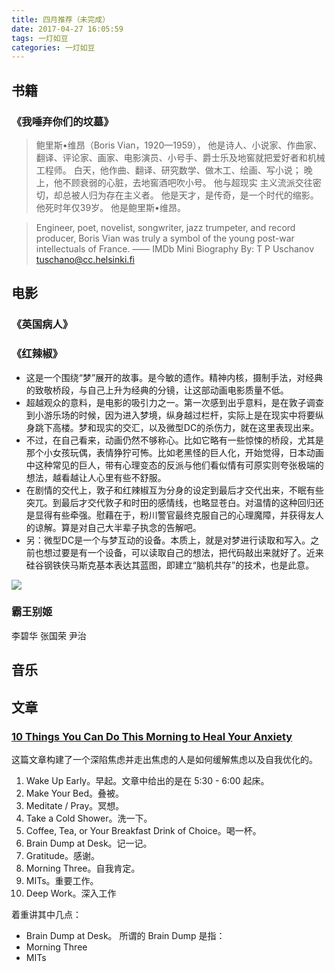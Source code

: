 ```yaml
---
title: 四月推荐（未完成）
date: 2017-04-27 16:05:59
tags: 一灯如豆
categories: 一灯如豆
---
```


## **书籍**
### 《我唾弃你们的坟墓》

> 鲍里斯•维昂（Boris Vian，1920—1959），
> 他是诗人、小说家、作曲家、翻译、评论家、画家、电影演员、小号手、爵士乐及地窖就把爱好者和机械工程师。
> 白天，他作曲、翻译、研究数学、做木工、绘画、写小说；
> 晚上，他不顾衰弱的心脏，去地窖酒吧吹小号。
> 他与超现实 主义流派交往密切，却总被人归为存在主义者。
> 他是天才，是传奇，是一个时代的缩影。
> 他死时年仅39岁。
> 他是鲍里斯•维昂。

> Engineer, poet, novelist, songwriter, jazz trumpeter, and record producer, Boris Vian was truly a symbol of the young post-war intellectuals of France.
> —— IMDb Mini Biography By: T P Uschanov <tuschano@cc.helsinki.fi>

## **电影**

### 《英国病人》

### 《红辣椒》

- 这是一个围绕“梦”展开的故事。是今敏的遗作。精神内核，摄制手法，对经典的致敬桥段，与自己上升为经典的分镜，让这部动画电影质量不低。
- 超越观众的意料，是电影的吸引力之一。第一次感到出乎意料，是在敦子调查到小游乐场的时候，因为进入梦境，纵身越过栏杆，实际上是在现实中将要纵身跳下高楼。梦和现实的交汇，以及微型DC的杀伤力，就在这里表现出来。
- 不过，在自己看来，动画仍然不够称心。比如它略有一些惊悚的桥段，尤其是那个小女孩玩偶，表情狰狞可怖。比如老黑怪的巨人化，开始觉得，日本动画中这种常见的巨人，带有心理变态的反派与他们看似情有可原实则夸张极端的想法，越看越让人心里有些不舒服。
- 在剧情的交代上，敦子和红辣椒互为分身的设定到最后才交代出来，不眠有些突兀。到最后才交代敦子和时田的感情线，也略显苍白。对温情的这种回归还是显得有些牵强。慰藉在于，粉川警官最终克服自己的心理魔障，并获得友人的谅解。算是对自己大半辈子执念的告解吧。
- 另：微型DC是一个与梦互动的设备。本质上，就是对梦进行读取和写入。之前也想过要是有一个设备，可以读取自己的想法，把代码敲出来就好了。近来硅谷钢铁侠马斯克基本表达其蓝图，即建立“脑机共存”的技术，也是此意。

![](/images/paperika.jpeg)

### 霸王别姬
李碧华
张国荣
尹治



## **音乐**



## **文章**

### [10 Things You Can Do This Morning to Heal Your Anxiety](https://medium.com/personal-growth/10-things-you-can-do-this-morning-to-heal-your-anxiety-d1e320aef4b1)

这篇文章构建了一个深陷焦虑并走出焦虑的人是如何缓解焦虑以及自我优化的。

1. Wake Up Early。早起。文章中给出的是在 5:30 - 6:00 起床。
2. Make Your Bed。叠被。
3. Meditate / Pray。冥想。
4. Take a Cold Shower。洗一下。
5. Coffee, Tea, or Your Breakfast Drink of Choice。喝一杯。
6. Brain Dump at Desk。记一记。
7. Gratitude。感谢。
8. Morning Three。自我肯定。
9. MITs。重要工作。
10. Deep Work。深入工作

着重讲其中几点：

- Brain Dump at Desk。
  所谓的 Brain Dump 是指：
- Morning Three
- MITs